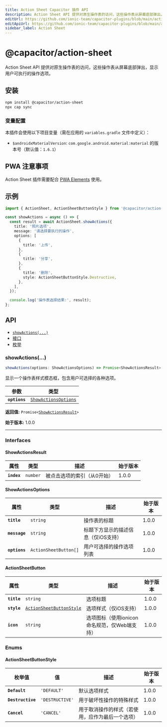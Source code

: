 ```yaml
---
title: Action Sheet Capacitor 插件 API
description: Action Sheet API 提供对原生操作表的访问，这些操作表从屏幕底部弹出，显示用户可执行的操作选项。
editUrl: https://github.com/ionic-team/capacitor-plugins/blob/main/action-sheet/README.md
editApiUrl: https://github.com/ionic-team/capacitor-plugins/blob/main/action-sheet/src/definitions.ts
sidebar_label: Action Sheet
---
```


# @capacitor/action-sheet

Action Sheet API 提供对原生操作表的访问，这些操作表从屏幕底部弹出，显示用户可执行的操作选项。

## 安装

```bash
npm install @capacitor/action-sheet
npx cap sync
```

### 变量配置

本插件会使用以下项目变量（需在应用的 `variables.gradle` 文件中定义）：

- `$androidxMaterialVersion`: `com.google.android.material:material` 的版本号（默认值：`1.6.1`）

## PWA 注意事项

Action Sheet 插件需要配合 [PWA Elements](https://capacitorjs.com/docs/web/pwa-elements) 使用。

## 示例

```typescript
import { ActionSheet, ActionSheetButtonStyle } from '@capacitor/action-sheet';

const showActions = async () => {
  const result = await ActionSheet.showActions({
    title: '照片选项',
    message: '请选择要执行的操作',
    options: [
      {
        title: '上传',
      },
      {
        title: '分享',
      },
      {
        title: '删除',
        style: ActionSheetButtonStyle.Destructive,
      },
    ],
  });

  console.log('操作表选择结果:', result);
};
```

## API

<docgen-index>

- [`showActions(...)`](#showactions)
- [接口](#interfaces)
- [枚举](#enums)

</docgen-index>

<docgen-api>

### showActions(...)

```typescript
showActions(options: ShowActionsOptions) => Promise<ShowActionsResult>
```

显示一个操作表样式模态框，包含用户可选择的各种选项。

| 参数          | 类型                                                              |
| ------------- | ----------------------------------------------------------------- |
| **`options`** | <code><a href="#showactionsoptions">ShowActionsOptions</a></code> |

**返回值:** <code>Promise&lt;<a href="#showactionsresult">ShowActionsResult</a>&gt;</code>

**始于版本:** 1.0.0

---

### Interfaces

#### ShowActionsResult

| 属性        | 类型                | 描述                        | 始于版本 |
| ----------- | ------------------- | --------------------------- | -------- |
| **`index`** | <code>number</code> | 被点击选项的索引（从0开始） | 1.0.0    |

#### ShowActionsOptions

| 属性          | 类型                             | 描述                                | 始于版本 |
| ------------- | -------------------------------- | ----------------------------------- | -------- |
| **`title`**   | <code>string</code>              | 操作表的标题                        | 1.0.0    |
| **`message`** | <code>string</code>              | 标题下方显示的描述信息（仅iOS支持） | 1.0.0    |
| **`options`** | <code>ActionSheetButton[]</code> | 用户可选择的操作选项列表            | 1.0.0    |

#### ActionSheetButton

| 属性        | 类型                                                                      | 描述                                         | 始于版本 |
| ----------- | ------------------------------------------------------------------------- | -------------------------------------------- | -------- |
| **`title`** | <code>string</code>                                                       | 选项标题                                     | 1.0.0    |
| **`style`** | <code><a href="#actionsheetbuttonstyle">ActionSheetButtonStyle</a></code> | 选项样式（仅iOS支持）                        | 1.0.0    |
| **`icon`**  | <code>string</code>                                                       | 选项图标（使用ionicon命名规范，仅Web端支持） | 1.0.0    |

### Enums

#### ActionSheetButtonStyle

| 枚举值            | 值                         | 描述                                             | 始于版本 |
| ----------------- | -------------------------- | ------------------------------------------------ | -------- |
| **`Default`**     | <code>'DEFAULT'</code>     | 默认选项样式                                     | 1.0.0    |
| **`Destructive`** | <code>'DESTRUCTIVE'</code> | 用于破坏性操作的特殊样式                         | 1.0.0    |
| **`Cancel`**      | <code>'CANCEL'</code>      | 用于取消操作的样式（若使用，应作为最后一个选项） | 1.0.0    |

</docgen-api>
